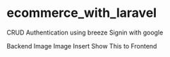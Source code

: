 # ecommerce_with_laravel

CRUD 
Authentication using breeze
Signin with google

Backend
Image 
Image Insert
Show This to Frontend
